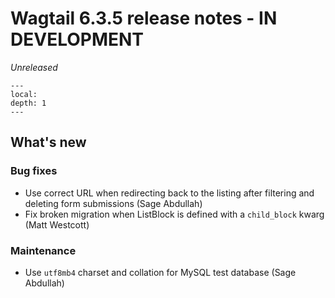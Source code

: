 # Wagtail 6.3.5 release notes - IN DEVELOPMENT

_Unreleased_

```{contents}
---
local:
depth: 1
---
```

## What's new

### Bug fixes

 * Use correct URL when redirecting back to the listing after filtering and deleting form submissions (Sage Abdullah)
 * Fix broken migration when ListBlock is defined with a `child_block` kwarg (Matt Westcott)

### Maintenance

 * Use `utf8mb4` charset and collation for MySQL test database (Sage Abdullah)
